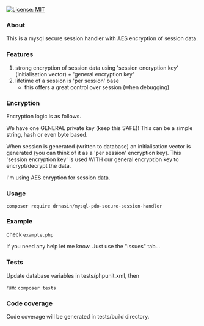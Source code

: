 [![License: MIT](https://img.shields.io/badge/License-MIT-yellow.svg)](https://opensource.org/licenses/MIT)

### About
This is a mysql secure session handler with AES encryption of session data.

### Features
   1. strong encryption of session data using 'session encryption key' (initialisation vector) + 'general encryption key'
   2. lifetime of a session is 'per session' base
        - this offers a great control over session (when debugging)

### Encryption
Encryption logic is as follows.

We have one GENERAL private key (keep this SAFE)! This can be a simple string, hash or even byte based.

When session is generated (written to database) an initialisation vector is generated (you can think of it as
a 'per session' encryption key). This 'session encryption key' is used WITH our general encryption key to encrypt/decrypt the data.

I'm using AES enryption for session data.

### Usage

`composer require drnasin/mysql-pdo-secure-session-handler`

### Example

check `example.php`

If you need any help let me know. Just use the "Issues" tab...

### Tests
Update database variables in tests/phpunit.xml, then

run: `composer tests`

### Code coverage
Code coverage will be generated in tests/build directory.



